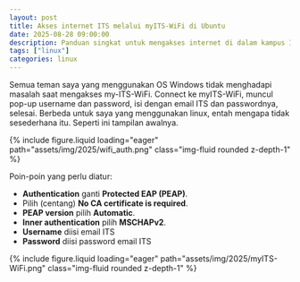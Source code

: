 ```yaml
---
layout: post
title: Akses internet ITS melalui myITS-WiFi di Ubuntu
date: 2025-08-28 09:00:00
description: Panduan singkat untuk mengakses internet di dalam kampus ITS melalui myITS-WiFi
tags: ["linux"]
categories: linux
---
```


Semua teman saya yang menggunakan OS Windows tidak menghadapi masalah saat mengakses my-ITS-WiFi. Connect ke myITS-WiFi, muncul pop-up username dan password, isi dengan email ITS dan passwordnya, selesai. Berbeda untuk saya yang menggunakan linux, entah mengapa tidak sesederhana itu. Seperti ini tampilan awalnya.

<div class="row mt-3">
    <div class="col-sm mt-3 mt-md-0">
    </div>
    <div class="col-sm mt-3 mt-md-0">
        {% include figure.liquid loading="eager" path="assets/img/2025/wifi_auth.png" class="img-fluid rounded z-depth-1" %}
    </div>
    <div class="col-sm mt-3 mt-md-0">
    </div>
</div>

Poin-poin yang perlu diatur:
- **Authentication** ganti **Protected EAP (PEAP)**.
- Pilih (centang) **No CA certificate is required**.
- **PEAP version** pilih **Automatic**.
- **Inner authentication** pilih **MSCHAPv2**.
- **Username** diisi email ITS
- **Password** diisi password email ITS

<div class="row mt-3">
    <div class="col-sm mt-3 mt-md-0">
    </div>
    <div class="col-sm mt-3 mt-md-0">
        {% include figure.liquid loading="eager" path="assets/img/2025/myITS-WiFi.png" class="img-fluid rounded z-depth-1" %}
    </div>
    <div class="col-sm mt-3 mt-md-0">
    </div>
</div>